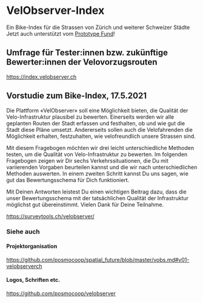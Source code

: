 # VelObserver-Index


Ein Bike-Index für die Strassen von Zürich und weiterer Schweizer Städte       
Jetzt auch unterstützt vom [Prototype Fund](https://prototypefund.opendata.ch/project/velobserver/)!

## Umfrage für Tester:innen bzw. zukünftige Bewerter:innen der Velovorzugsrouten
https://index.velobserver.ch

## Vorstudie zum Bike-Index, 17.5.2021
Die Plattform «VelObserver» soll eine Möglichkeit bieten, die Qualität der Velo-Infrastruktur plausibel zu bewerten. Einerseits werden wir alle geplanten Routen der Stadt erfassen und festhalten, ob und wie gut die Stadt diese Pläne umsetzt. Andererseits sollen auch die Velofahrenden die Möglichkeit erhalten, festzuhalten, wie velofreundlich unsere Strassen sind.           
                
Mit diesem Fragebogen möchten wir drei leicht unterschiedliche Methoden testen, um die Qualität von Velo-Infrastruktur zu bewerten. Im folgenden Fragebogen zeigen wir Dir sechs Verkehrssituationen, die Du mit variierenden Vorgaben beurteilen kannst und die wir nach unterschiedlichen Methoden auswerten. In einem zweiten Schritt kannst Du uns sagen, wie gut das Bewertungsschema für Dich funktioniert.               
            
Mit Deinen Antworten leistest Du einen wichtigen Beitrag dazu, dass die unser Bewertungsschema mit der tatsächlichen Qualität der Infrastruktur möglichst gut übereinstimmt. Vielen Dank für Deine Teilnahme.        
              
https://surveytools.ch/velobserver/    


### Siehe auch

#### Projektorganisation
https://github.com/posmocoop/spatial_future/blob/master/vobs.md#v01-velobserverch    

#### Logos, Schriften etc.
https://github.com/posmocoop/velobserver   



